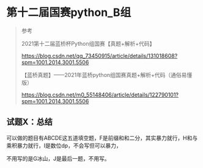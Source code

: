 # 第十二届国赛python_B组

> 参考
>
> 2021第十二届蓝桥杯Python组国赛【真题+解析+代码】
>
> https://blog.csdn.net/qq_73450915/article/details/131018608?spm=1001.2014.3001.5506
>
> 【蓝桥真题】——2021年蓝桥python组国赛真题+解析+代码（通俗易懂版）
>
> https://blog.csdn.net/m0_55148406/article/details/122790101?spm=1001.2014.3001.5506

## 试题X：总结

可以做的题目有ABCDE这五道填空题，F是前缀和和二分，其实暴力就行，H和与乘积暴力就行，I是数位dp，不会写但可以暴力，



不用写的是G冰山，J是最后一题，不用写。